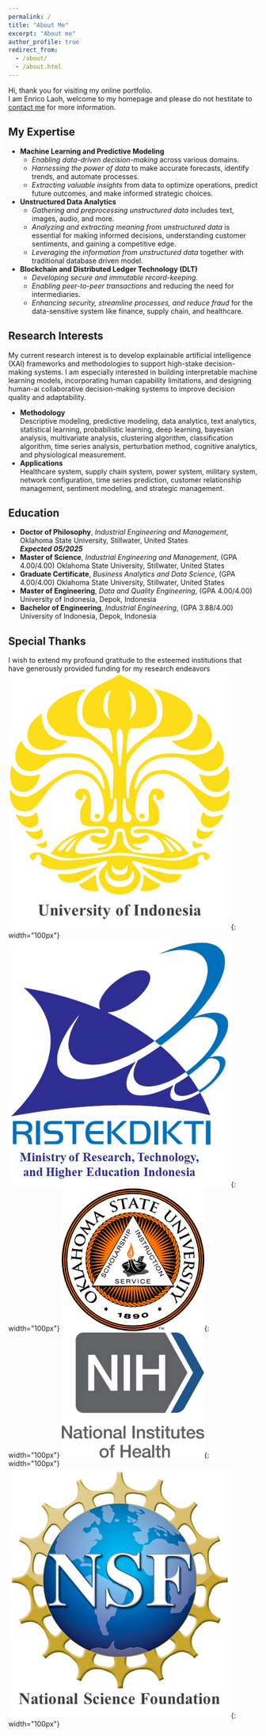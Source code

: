 ```yaml
---
permalink: /
title: "About Me"
excerpt: "About me"
author_profile: true
redirect_from: 
  - /about/
  - /about.html
---
```


Hi, thank you for visiting my online portfolio.\
I am Enrico Laoh, welcome to my homepage and please do not hestitate to [contact me](mailto:elaoh@okstate.edu) for more information.

My Expertise
------
* **Machine Learning and Predictive Modeling**
  * *Enabling data-driven decision-making* across various domains.
  * *Harnessing the power of data* to make accurate forecasts, identify trends, and automate processes.
  * *Extracting valuable insights* from data to optimize operations, predict future outcomes, and make informed strategic choices.
* **Unstructured Data Analytics**
  * *Gathering and preprocessing unstructured data* includes text, images, audio, and more.
  * *Analyzing and extracting meaning from unstructured data* is essential for making informed decisions, understanding customer sentiments, and gaining a competitive edge.
  * *Leveraging the information from unstructured data* together with traditional database driven model.
* **Blockchain and Distributed Ledger Technology (DLT)**
  * *Developing secure and immutable record-keeping*.
  * *Enabling peer-to-peer transactions* and reducing the need for intermediaries.
  * *Enhancing security, streamline processes, and reduce fraud* for the data-sensitive system like finance, supply chain, and healthcare.


Research Interests
------
My current research interest is to develop explainable artificial intelligence (XAI) frameworks and methodologies to support high-stake decision-making systems. I am especially interested in building interpretable machine learning models, incorporating human capability limitations, and designing human-ai collaborative decision-making systems to improve decision quality and adaptability.
* **Methodology**\
  Descriptive modeling, predictive modeling, data analytics, text analytics, statistical learning, probabilistic learning, deep learning, bayesian analysis, multivariate analysis, clustering algorithm, classification algorithm, time series analysis, perturbation method, cognitive analytics, and physiological measurement.
* **Applications**\
  Healthcare system, supply chain system, power system, military system, network configuration, time series prediction, customer relationship management, sentiment modeling, and strategic management.

Education
------
- **Doctor of Philosophy**, *Industrial Engineering and Management*,
Oklahoma State University, Stillwater, United States	
***Expected 05/2025***
- **Master of Science**, *Industrial Engineering and Management*, (GPA 4.00/4.00)
Oklahoma State University, Stillwater, United States
- **Graduate Certificate**, *Business Analytics and Data Science*, (GPA 4.00/4.00)
Oklahoma State University, Stillwater, United States
- **Master of Engineering**, *Data and Quality Engineering*, (GPA 4.00/4.00)
University of Indonesia, Depok, Indonesia
- **Bachelor of Engineering**, *Industrial Engineering*, (GPA 3.88/4.00)
University of Indonesia, Depok, Indonesia

Special Thanks
------
I wish to extend my profound gratitude to the esteemed institutions that have generously provided funding for my research endeavors\
![University of Indonesia](/images/UI.png){: width="100px"} ![Kemenristekdikti](/images/Ristek.png){: width="100px"}
![OSU](/images/OSU.png){: width="100px"} ![NIH](/images/NIH.png){: width="100px"} ![NSF](/images/NSF.png){: width="100px"}